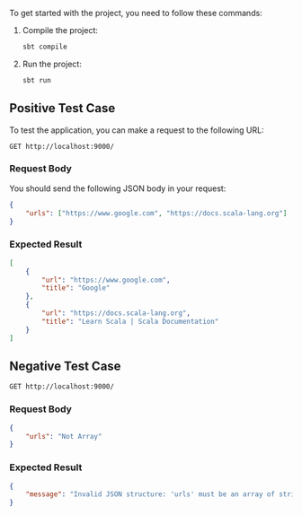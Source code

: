 To get started with the project, you need to follow these commands:

1. Compile the project:
   ```bash
   sbt compile
   ```

2. Run the project:
   ```bash
   sbt run
   ```

## Positive Test Case

To test the application, you can make a request to the following URL:

```
GET http://localhost:9000/
```

### Request Body

You should send the following JSON body in your request:

```json
{
    "urls": ["https://www.google.com", "https://docs.scala-lang.org"]
}
```

### Expected Result

```json
[
    {
        "url": "https://www.google.com",
        "title": "Google"
    },
    {
        "url": "https://docs.scala-lang.org",
        "title": "Learn Scala | Scala Documentation"
    }
]
```

## Negative Test Case

```
GET http://localhost:9000/
```

### Request Body

```json
{
    "urls": "Not Array"
}
```

### Expected Result

```json
{
    "message": "Invalid JSON structure: 'urls' must be an array of strings"
}
```
